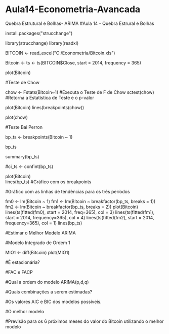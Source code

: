 # Aula14-Econometria-Avancada
Quebra Estrutural e Bolhas- ARIMA
                    #Aula 14 - Quebra Estrural e Bolhas

install.packages("strucchange")

library(strucchange)
library(readxl)


BITCOIN <- read_excel("C:/Econometria/Bitcoin.xls")

Bitcoin <- ts <- ts(BITCOIN$Close, start = 2014, frequency = 365)

plot(Bitcoin)

#Teste de Chow

chow <- Fstats(Bitcoin~1)    #Executa o Teste de F de Chow
sctest(chow)                 #Retorna a Estatística de Teste e o p-valor

plot(Bitcoin)
lines(breakpoints(chow))

plot(chow)
    
#Teste Bai Perron

bp_ts <- breakpoints(Bitcoin ~ 1)

bp_ts

summary(bp_ts)

#ci_ts <- confint(bp_ts)

plot(Bitcoin)               
lines(bp_ts)            #Gráfico com os breakpoints


#Gráfico com as linhas de tendências para os três períodos

fm0 <- lm(Bitcoin ~ 1)
fm1 <- lm(Bitcoin ~ breakfactor(bp_ts, breaks = 1))
fm2 <- lm(Bitcoin ~ breakfactor(bp_ts, breaks = 2))
plot(Bitcoin)
lines(ts(fitted(fm0), start = 2014, freq=365), col = 3)
lines(ts(fitted(fm1), start = 2014, frequency=365), col = 4)
lines(ts(fitted(fm2), start = 2014, frequency=365), col = 1)
lines(bp_ts)


#Estimar o Melhor Modelo ARIMA

#Modelo Integrado de Ordem 1

MIO1 <- diff(Bitcoin)
plot(MIO1)

#É estacionária?

#FAC e FACP

#Qual a ordem do modelo ARIMA(p,d,q)

#Quais combinações a serem estimadas?

#Os valores AIC e BIC dos modelos possíveis.

#O melhor modelo

#Previsão para os 6 próximos meses do valor do Bitcoin utilizando o melhor modelo



